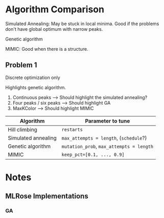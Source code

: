 # Algorithm Comparison

Simulated Annealing: May be stuck in local minima. Good if
the problems don't have global optimum with narrow peaks.

Genetic algorithm

MIMIC: Good when there is a structure.

## Problem 1 

Discrete optimization only

Highlights genetic algorithm. 

1. Continuous peaks --> Should highlight the simulated annealing?
2. Four peaks / six peaks --> Should highlight GA
3. MaxKColor --> Should highlight MIMIC

Algorithm                   | Parameter to tune                        |
----------------------------|------------------------------------------|
Hill climbing               | `restarts`                               |
Simulated annealing         | `max_attempts = length`, (`schedule`?)   |
Genetic algorithm           | `mutation_prob`, `max_attempts = length` |
MIMIC                       | `keep_pct=[0.1, ..., 0.9]`               |

# Notes

## MLRose Implementations

### GA
